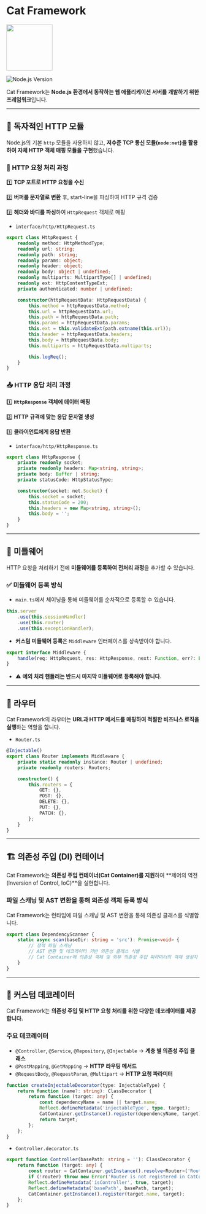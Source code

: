 # Cat Framework

<img src="https://github.com/user-attachments/assets/704142da-eb93-4662-8ee7-c2f82c79ef81" style="width: 120px; height: 120px">

![Node.js Version](https://img.shields.io/badge/Node.js-22.11.0-green?logo=node.js)

Cat Framework는 **Node.js 환경에서 동작하는 웹 애플리케이션 서버를 개발하기 위한 프레임워크**입니다.

---

## 🚀 독자적인 HTTP 모듈

Node.js의 기본 `http` 모듈을 사용하지 않고, **저수준 TCP 통신 모듈(`node:net`)을 활용하여 자체 HTTP 객체 매핑 모듈을 구현**했습니다.

### 📩 HTTP 요청 처리 과정

1️⃣ **TCP 포트로 HTTP 요청을 수신**

2️⃣ **버퍼를 문자열로 변환** 후, start-line을 파싱하여 HTTP 규격 검증

3️⃣ **헤더와 바디를 파싱**하여 `HttpRequest` 객체로 매핑

- `interface/http/HttpRequest.ts`

``` typescript
export class HttpRequest {
    readonly method: HttpMethodType;
    readonly url: string;
    readonly path: string;
    readonly params: object;
    readonly header: object;
    readonly body: object | undefined;
    readonly multiparts: MultipartType[] | undefined;
    readonly ext: HttpContentTypeExt;
    private authenticated: number | undefined;

    constructor(httpRequestData: HttpRequestData) {
        this.method = httpRequestData.method;
        this.url = httpRequestData.url;
        this.path = httpRequestData.path;
        this.params = httpRequestData.params;
        this.ext = this.validateExt(path.extname(this.url));
        this.header = httpRequestData.headers;
        this.body = httpRequestData.body;
        this.multiparts = httpRequestData.multiparts;

        this.logReq();
    }
}
```

### 📤 HTTP 응답 처리 과정

1️⃣ **`HttpResponse` 객체에 데이터 매핑**

2️⃣ **HTTP 규격에 맞는 응답 문자열 생성**

3️⃣ **클라이언트에게 응답 반환**

- `interface/http/HttpResponse.ts`

```typescript
export class HttpResponse {
    private readonly socket;
    private readonly headers: Map<string, string>;
    private body: Buffer | string;
    private statusCode: HttpStatusType;

    constructor(socket: net.Socket) {
        this.socket = socket;
        this.statusCode = 200;
        this.headers = new Map<string, string>();
        this.body = '';
    }
}
```

---

## 🔧 미들웨어

HTTP 요청을 처리하기 전에 **미들웨어를 등록하여 전처리 과정**을 추가할 수 있습니다.

### ✅ 미들웨어 등록 방식

- `main.ts`에서 체이닝을 통해 미들웨어를 순차적으로 등록할 수 있습니다.

``` typescript
this.server  
    .use(this.sessionHandler)  
    .use(this.router)  
    .use(this.exceptionHandler);
```

- **커스텀 미들웨어 등록**은 `Middleware` 인터페이스를 상속받아야 합니다.

``` typescript
export interface Middleware {
    handle(req: HttpRequest, res: HttpResponse, next: Function, err?: Error): Promise<void>;
}
```

- ⚠️ **예외 처리 핸들러는 반드시 마지막 미들웨어로 등록해야 합니다.**

---

## 🔀 라우터

Cat Framework의 라우터는 **URL과 HTTP 메서드를 매핑하여 적절한 비즈니스 로직을 실행**하는 역할을 합니다.

- `Router.ts`

``` typescript
@Injectable()
export class Router implements Middleware {
    private static readonly instance: Router | undefined;
    private readonly routers: Routers;

    constructor() {
        this.routers = {
            GET: {},
            POST: {},
            DELETE: {},
            PUT: {},
            PATCH: {},
        };
    }
}
```

---

## 🏗️ 의존성 주입 (DI) 컨테이너

Cat Framework는 **의존성 주입 컨테이너(Cat Container)를 지원**하여 **제어의 역전(Inversion of Control, IoC)**을 실현합니다.

### 파일 스캐닝 및 AST 변환을 통해 의존성 객체 등록 방식

Cat Framework는 런타임에 파일 스캐닝 및 AST 변환을 통해 의존성 클래스를 식별합니다.

```typescript
export class DependencyScanner {
    static async scan(baseDir: string = 'src'): Promise<void> {
        // 정적 파일 스캐닝
        // AST 변환 및 데코레이터 기반 의존성 클래스 식별
        // Cat Container에 의존성 객체 및 외부 의존성 주입 파라미터의 객체 생성자 등록 
    }
}
```

---

## 🎨 커스텀 데코레이터

Cat Framework는 **의존성 주입 및 HTTP 요청 처리를 위한 다양한 데코레이터를 제공합니다.**

### 주요 데코레이터

- `@Controller`, `@Service`, `@Repository`, `@Injectable` → **계층 별 의존성 주입 클래스**
- `@PostMapping`, `@GetMapping` → **HTTP 라우팅 메서드**
- `@RequestBody`, `@RequestParam`, `@Multipart` → **HTTP 요청 파라미터**

``` typescript
function createInjectableDecorator(type: InjectableType) {
    return function (name?: string): ClassDecorator {
        return function (target: any) {
            const dependencyName = name || target.name;
            Reflect.defineMetadata('injectableType', type, target);
            CatContainer.getInstance().register(dependencyName, target);
            return target;
        };
    };
}
```

- `Controller.decorator.ts`

``` typescript
export function Controller(basePath: string = ''): ClassDecorator {
    return function (target: any) {
        const router = CatContainer.getInstance().resolve<Router>('Router');
        if (!router) throw new Error('Router is not registered in CatContainer');
        Reflect.defineMetadata('isController', true, target);
        Reflect.defineMetadata('basePath', basePath, target);
        CatContainer.getInstance().register(target.name, target);
    };
}
```


